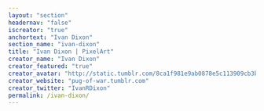 ```yaml
---
layout: "section"
headernav: "false"
iscreator: "true"
anchortext: "Ivan Dixon"
section_name: "ivan-dixon"
title: "Ivan Dixon | PixelArt"
creator_name: "Ivan Dixon"
creator_featured: "true"
creator_avatar: "http://static.tumblr.com/8ca1f981e9ab0878e5c113909cb3b8d8/2lch94k/wtGoe77kk/tumblr_static_2m673hxqtykgwwcgkgc8scgo0.png"
creator_website: "pug-of-war.tumblr.com"
creator_twitter: "IvanRDixon"
permalink: /ivan-dixon/
---
```

